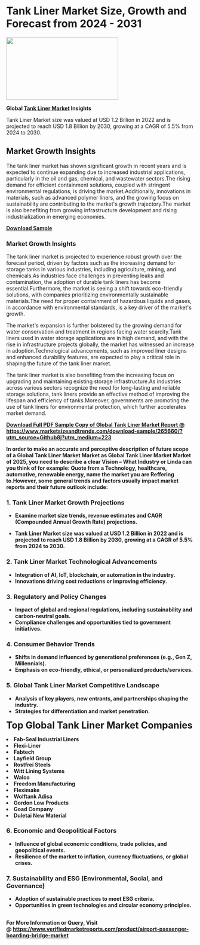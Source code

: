 <H1>Tank Liner Market Size, Growth and Forecast from 2024 - 2031</H1><img class="aligncenter size-medium wp-image-584254" src="https://thirdeyenews.in/wp-content/uploads/2024/09/Global-Market-Research-300x168.jpeg" alt="" width="300" height="168" /><p><strong>Global&nbsp;<a href="https://www.marketsizeandtrends.com/download-sample/265660/?utm_source=Github8j?utm_medium=223">Tank Liner Market</a> Insights</strong></p><p>Tank Liner Market size was valued at USD 1.2 Billion in 2022 and is projected to reach USD 1.8 Billion by 2030, growing at a CAGR of 5.5% from 2024 to 2030.</p><p><h2>Market Growth Insights</h2> <p>The tank liner market has shown significant growth in recent years and is expected to continue expanding due to increased industrial applications, particularly in the oil and gas, chemical, and wastewater sectors.The rising demand for efficient containment solutions, coupled with stringent environmental regulations, is driving the market.Additionally, innovations in materials, such as advanced polymer liners, and the growing focus on sustainability are contributing to the market's growth trajectory.The market is also benefiting from growing infrastructure development and rising industrialization in emerging economies.</p> <p><strong><a href="#">Download Sample</a></strong></p> <h3>Market Growth Insights</h3> <p>The tank liner market is projected to experience robust growth over the forecast period, driven by factors such as the increasing demand for storage tanks in various industries, including agriculture, mining, and chemicals.As industries face challenges in preventing leaks and contamination, the adoption of durable tank liners has become essential.Furthermore, the market is seeing a shift towards eco-friendly solutions, with companies prioritizing environmentally sustainable materials.The need for proper containment of hazardous liquids and gases, in accordance with environmental standards, is a key driver of the market's growth.</p> <p>The market's expansion is further bolstered by the growing demand for water conservation and treatment in regions facing water scarcity.Tank liners used in water storage applications are in high demand, and with the rise in infrastructure projects globally, the market has witnessed an increase in adoption.Technological advancements, such as improved liner designs and enhanced durability features, are expected to play a critical role in shaping the future of the tank liner market.</p> <p>The tank liner market is also benefiting from the increasing focus on upgrading and maintaining existing storage infrastructure.As industries across various sectors recognize the need for long-lasting and reliable storage solutions, tank liners provide an effective method of improving the lifespan and efficiency of tanks.Moreover, governments are promoting the use of tank liners for environmental protection, which further accelerates market demand.</p> <p><strong><a href="#"></p><p><span class=""><strong>Download Full PDF Sample Copy of Global Tank Liner Market Report</strong> @ <a href="https://www.marketsizeandtrends.com/download-sample/265660/?utm_source=Github8j?utm_medium=223" target="_blank">https://www.marketsizeandtrends.com/download-sample/265660/?utm_source=Github8j?utm_medium=223</a></span></p><p>In order to make an accurate and perceptive description of future scope of a Global&nbsp;Tank Liner Market Market as Global&nbsp;Tank Liner Market Market of 2025, you need to describe a clear Vision &ndash; What Industry or Linda can you think of for example: Quote from a Technology, healthcare, automotive, renewable energy, name the market you are Reffering to.However, some general trends and factors usually impact market reports and their future outlook include:</p><h3>1.&nbsp;<strong>Tank Liner Market Growth Projections</strong></h3><ul><li>Examine market size trends, revenue estimates and CAGR (Compounded Annual Growth Rate) projections.</li><li><p>Tank Liner Market size was valued at USD 1.2 Billion in 2022 and is projected to reach USD 1.8 Billion by 2030, growing at a CAGR of 5.5% from 2024 to 2030.</p></li></ul><h3>2.&nbsp;<strong>Tank Liner Market Technological Advancements</strong></h3><ul><li>Integration of AI, IoT, blockchain, or automation in the industry.</li><li>Innovations driving cost reductions or improving efficiency.</li></ul><h3>3.&nbsp;<strong>Regulatory and Policy Changes</strong></h3><ul><li>Impact of global and regional regulations, including sustainability and carbon-neutral goals.</li><li>Compliance challenges and opportunities tied to government initiatives.</li></ul><h3>4.&nbsp;<strong>Consumer Behavior Trends</strong></h3><ul><li>Shifts in demand influenced by generational preferences (e.g., Gen Z, Millennials).</li><li>Emphasis on eco-friendly, ethical, or personalized products/services.</li></ul><h3>5.&nbsp;<strong>Global Tank Liner Market Competitive Landscape</strong></h3><ul><li>Analysis of key players, new entrants, and partnerships shaping the industry.</li><li>Strategies for differentiation and market penetration.</li></ul><p data-pm-slice="1 1 []"><span style="color: inherit; font-family: inherit; font-size: 25px;">Top Global Tank Liner Market Companies</span></p><div class="" data-test-id=""><p><li>Fab-Seal Industrial Liners</li><li> Flexi-Liner</li><li> Fabtech</li><li> Layfield Group</li><li> Rostfrei Steels</li><li> Witt Lining Systems</li><li> Walco</li><li> Freedom Manufacturing</li><li> Fleximake</li><li> Wolftank Adisa</li><li> Gordon Low Products</li><li> Goad Company</li><li> Duletai New Material</li></p></div><h3>6.&nbsp;<strong>Economic and Geopolitical Factors</strong></h3><ul><li>Influence of global economic conditions, trade policies, and geopolitical events.</li><li>Resilience of the market to inflation, currency fluctuations, or global crises.</li></ul><h3>7.&nbsp;<strong>Sustainability and ESG (Environmental, Social, and Governance)</strong></h3><ul><li>Adoption of sustainable practices to meet ESG criteria.</li><li>Opportunities in green technologies and circular economy principles.</li></ul><h2><strong style="font-size: 14px;">For More Information or Query, Visit @&nbsp;</strong><a style="background-color: #ffffff; font-size: 14px;" href="https://www.marketsizeandtrends.com/report/tank-liner-market/" target="_blank">https://www.verifiedmarketreports.com/product/airport-passenger-boarding-bridge-market</a></h2>